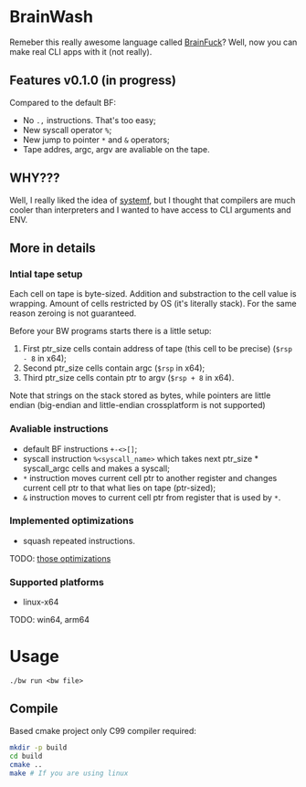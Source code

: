 # BrainWash

Remeber this really awesome language called [BrainFuck](https://en.wikipedia.org/wiki/Brainfuck)? Well, now you can make real CLI apps with it (not really).

## Features v0.1.0 (in progress)

Compared to the default BF:
- No `.,` instructions. That's too easy;
- New syscall operator `%`;
- New jump to pointer `*` and `&` operators;
- Tape addres, argc, argv are avaliable on the tape.

## WHY???

Well, I really liked the idea of [systemf](https://github.com/ajyoon/systemf), but I thought that compilers are much cooler than interpreters and I wanted to have access to CLI arguments and ENV.

## More in details

### Intial tape setup

Each cell on tape is byte-sized. Addition and substraction to the cell value is wrapping. Amount of cells restricted by OS (it's literally stack). For the same reason zeroing is not guaranteed.

Before your BW programs starts there is a little setup:
1. First ptr_size cells contain address of tape (this cell to be precise) (`$rsp - 8` in x64);
2. Second ptr_size cells contain argc (`$rsp` in x64);
3. Third ptr_size cells contain ptr to argv (`$rsp + 8` in x64).

Note that strings on the stack stored as bytes, while pointers are little endian (big-endian and little-endian crossplatform is not supported)

### Avaliable instructions

- default BF instructions `+-<>[]`;
- syscall instruction `%<syscall_name>` which takes next ptr_size * syscall_argc cells and makes a syscall;
- `*` instruction moves current cell ptr to another register and changes current cell ptr to that what lies on tape (ptr-sized);
- `&` instruction moves to current cell ptr from register that is used by `*`.

### Implemented optimizations

- squash repeated instructions.

TODO: [those optimizations](http://calmerthanyouare.org/2015/01/07/optimizing-brainfuck.html)

### Supported platforms

- linux-x64

TODO: win64, arm64

# Usage

```
./bw run <bw file>
```

## Compile

Based cmake project only C99 compiler required:
```sh
mkdir -p build
cd build
cmake ..
make # If you are using linux
```
